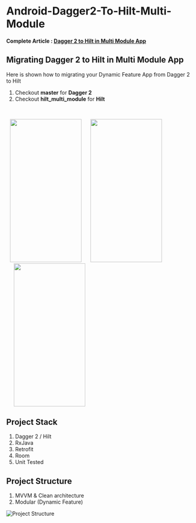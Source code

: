 # Android-Dagger2-To-Hilt-Multi-Module

#### Complete Article : [Dagger 2 to Hilt in Multi Module App](https://www.katilijiwo.com/dagger-2-to-hilt-in-multi-module-app/)

## Migrating Dagger 2 to Hilt in Multi Module App

Here is shown how to migrating your Dynamic Feature App from Dagger 2 to Hilt

1. Checkout **master** for **Dagger 2**
2. Checkout **hilt_multi_module** for **Hilt**

<br>

<img src="https://firebasestorage.googleapis.com/v0/b/personalwebsite-cbad4.appspot.com/o/Dagger%202%20to%20Hilt%20In%20Multi%20Module%20App%2Fimgimgblack.png?alt=media&token=025f3af7-20d9-4025-9c71-9be14ad98ff5" width="190" height="380" style="margin-left:10px"/>   <img src="https://firebasestorage.googleapis.com/v0/b/movie-app-e25f5.appspot.com/o/bf.jpg?alt=media&token=44910d0a-c473-4968-951a-2b300e4153e1" width="190" height="380" style="margin-left:20px"/>    <img src="https://firebasestorage.googleapis.com/v0/b/personalwebsite-cbad4.appspot.com/o/Dagger%202%20to%20Hilt%20In%20Multi%20Module%20App%2Fimgimgwhite.png?alt=media&token=9a3aabb6-d9d7-417b-afec-0227519e254b" width="190" height="380" style="margin-left:20px"/> 

## Project Stack
1. Dagger 2 / Hilt
2. RxJava
3. Retrofit
4. Room
5. Unit Tested

## Project Structure
1. MVVM & Clean architecture 
2. Modular (Dynamic Feature)

![Project Structure](https://firebasestorage.googleapis.com/v0/b/personalwebsite-cbad4.appspot.com/o/Dagger%202%20to%20Hilt%20In%20Multi%20Module%20App%2Fmovieapp%20(1).jpg?alt=media&token=b772f3eb-8ca4-4624-ac40-806eb3a7374d)
